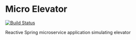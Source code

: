 # Micro Elevator

[![Build Status](https://travis-ci.com/ivanjermakov/micro-elevator.svg?branch=master)](https://travis-ci.com/ivanjermakov/micro-elevator)

Reactive Spring microservice application simulating elevator
